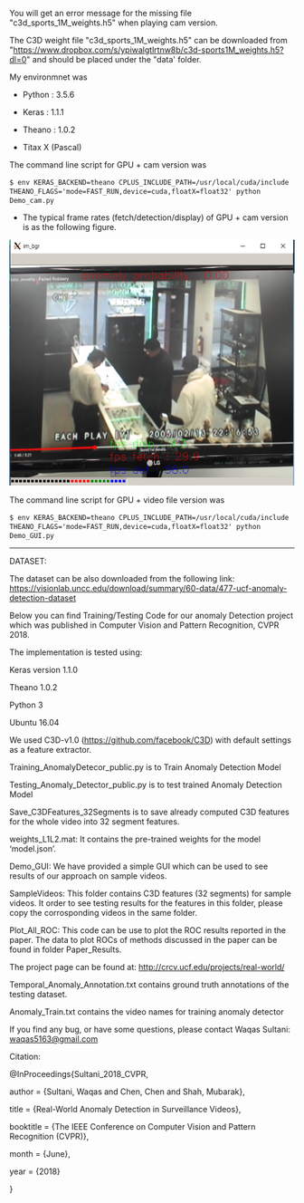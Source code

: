 You will get an error message for the missing file "c3d_sports_1M_weights.h5" when playing cam version.

The C3D weight file "c3d_sports_1M_weights.h5" can be downloaded from "https://www.dropbox.com/s/ypiwalgtlrtnw8b/c3d-sports1M_weights.h5?dl=0" and should be placed under the "data' folder.

My environmnet was

  * Python : 3.5.6

  * Keras : 1.1.1

  * Theano : 1.0.2
  
  * Titax X (Pascal)  

The command line script for GPU + cam version was

	$ env KERAS_BACKEND=theano CPLUS_INCLUDE_PATH=/usr/local/cuda/include THEANO_FLAGS='mode=FAST_RUN,device=cuda,floatX=float32' python Demo_cam.py

  * The typical frame rates (fetch/detection/display) of GPU + cam version is as the following figure.
  
  ![fps_gpu](./img/anomaly_gpu.PNG)

The command line script for GPU + video file version was

	$ env KERAS_BACKEND=theano CPLUS_INCLUDE_PATH=/usr/local/cuda/include THEANO_FLAGS='mode=FAST_RUN,device=cuda,floatX=float32' python Demo_GUI.py

---





DATASET:

The dataset can be also downloaded from the following link:
https://visionlab.uncc.edu/download/summary/60-data/477-ucf-anomaly-detection-dataset


Below you can find Training/Testing Code for our anomaly Detection project which was published in Computer Vision and Pattern Recognition, CVPR 2018.

The implementation is tested using:

Keras version 1.1.0

Theano 1.0.2

Python 3

Ubuntu 16.04


We used C3D-v1.0 (https://github.com/facebook/C3D) with default settings as a feature extractor.
 
Training_AnomalyDetecor_public.py is to Train Anomaly Detection Model


Testing_Anomaly_Detector_public.py is to test trained Anomaly Detection Model


Save_C3DFeatures_32Segments is to save already computed C3D features for the whole video into 32 segment features.


weights_L1L2.mat: It contains the pre-trained weights for the model ‘model.json’.

Demo_GUI: We have provided a simple GUI which can be used to see results of our approach on sample videos.

SampleVideos: This folder contains C3D features (32 segments) for sample videos. It order to see testing results for the features in this folder, please copy the corrosponding videos in the same folder.


Plot_All_ROC:  This code can be use to plot the ROC results reported in the paper. The data to plot ROCs of methods discussed in the paper can be found in folder Paper_Results.


The project page can be found at: http://crcv.ucf.edu/projects/real-world/

Temporal_Anomaly_Annotation.txt contains ground truth annotations of the testing dataset.

Anomaly_Train.txt contains the video names for training anomaly detector




If you find any bug, or have some questions, please contact Waqas Sultani: waqas5163@gmail.com


Citation:

@InProceedings{Sultani_2018_CVPR,

author = {Sultani, Waqas and Chen, Chen and Shah, Mubarak},

title = {Real-World Anomaly Detection in Surveillance Videos},

booktitle = {The IEEE Conference on Computer Vision and Pattern Recognition (CVPR)},

month = {June},

year = {2018}

}
